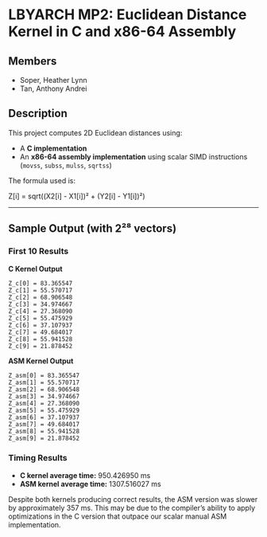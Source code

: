 # LBYARCH MP2: Euclidean Distance Kernel in C and x86-64 Assembly

## Members
- Soper, Heather Lynn  
- Tan, Anthony Andrei

## Description

This project computes 2D Euclidean distances using:

- A **C implementation**
- An **x86-64 assembly implementation** using scalar SIMD instructions (`movss`, `subss`, `mulss`, `sqrtss`)

The formula used is:


Z[i] = sqrt((X2[i] - X1[i])² + (Y2[i] - Y1[i])²)


---

## Sample Output (with 2²⁸ vectors)

### First 10 Results

**C Kernel Output**
```text
Z_c[0] = 83.365547
Z_c[1] = 55.570717
Z_c[2] = 68.906548
Z_c[3] = 34.974667
Z_c[4] = 27.368090
Z_c[5] = 55.475929
Z_c[6] = 37.107937
Z_c[7] = 49.684017
Z_c[8] = 55.941528
Z_c[9] = 21.878452
```


**ASM Kernel Output**
```text
Z_asm[0] = 83.365547
Z_asm[1] = 55.570717
Z_asm[2] = 68.906548
Z_asm[3] = 34.974667
Z_asm[4] = 27.368090
Z_asm[5] = 55.475929
Z_asm[6] = 37.107937
Z_asm[7] = 49.684017
Z_asm[8] = 55.941528
Z_asm[9] = 21.878452
```


### Timing Results
- **C kernel average time:** 950.426950 ms  
- **ASM kernel average time:** 1307.516027 ms

Despite both kernels producing correct results, the ASM version was slower by approximately 357 ms. This may be due to the compiler’s ability to apply optimizations in the C version that outpace our scalar manual ASM implementation.

